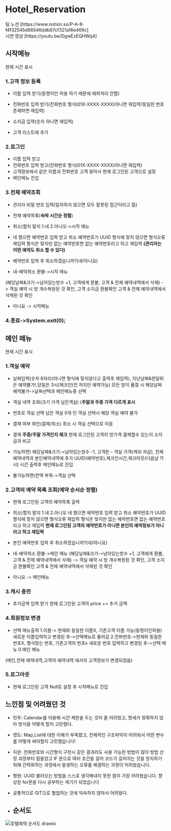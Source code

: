 # Hotel_Reservation

<div>팀 노션
[https://www.notion.so/P-A-8-f4f32545d66546ddb87cf321a16e469c]</div>
<div>시연 영상 
[https://youtu.be/DgwEzEQHWq4]</div>

## 시작메뉴
현재 시간 표시
### 1.고객 정보 등록
- 이름 입력 받기(동명이인 허용 하기 때문에 예외처리 안함)
- 전화번호 입력 받기(전화번호 형식(01X-XXXX-XXXX)아니면 재입력/동일한 번호 존재하면 재입력)
- 소지금 입력(숫자 아니면 재입력)

- 고객 리스트에 추가

### 2.로그인
- 이름 입력 받고
- 전화번호 입력 받고(전화번호 형식(01X-XXXX-XXXX)아니면 재입력)
- 고객정보에서 같은 이름과 전화번호 고객 찾아서 현재 로그인된 고객으로 설정
- 메인메뉴 진입

### 3.전체 예약조회
- 관리자 비밀 번호 입력(일치하지 않으면 모두 잘못된 접근이라고 뜸)
- 전체 예약목록(**숙박 시간순 정렬**)
- 취소)할지 말지 1.네 2.아니오->시작 메뉴
- 네 했으면 예약번호 입력 받고 취소
예약번호가 UUID 형식에 맞지 않으면 형식오류 재입력
형식은 맞지만 없는 예약번호면 없는 예약번호라고 하고 재입력
**(관리자는 어떤 예약도 취소 할 수 있다)**

- 예약번호 입력 후 취소하겠습니까?(네/아니요)

- 네-예약취소 환불->시작 메뉴

(해당날짜&크기->남아있는방수 +1, 고객에게 환불, 고객 & 전체 예약내역에서 삭제)
-> 객실 예약 시 방 개수복원된 것 확인, 고객 소지금 환불확인
고객 & 전체 예약내역에서 삭제된 것 확인

- 아니요 -> 시작메뉴


### 4.종료->System.exit(0);

## 메인 메뉴
현재 시간 표시
### 1.객실 예약

- 날짜입력(숫자 8자리(아니면 형식에 맞지않다고 출력후 재입력), 지난날짜&한달뒤은 예약불가!,당일은 3시(체크인)전 까지만 예약가능)
 모든 방이 품절 시 해당날짜 예약불가->날짜선택과 메인메뉴중 선택

- 객실 내역 조회(크기 가격 남은객실)
 (**주말과 주중 가격 다르게 표시**
- 번호로 객실 선택
남은 객실 0개 인 객실 선택시 해당 객실 예약 불가

- 결제 여부 화인(결제/취소)
취소 시 객실 선택으로 이동

- 결제
**주중/주말 가격인지 체크**
현재 로그인된 고객이 방가격 결제할수 있는지 소지금과 비교 

- 가능하면)
해당날짜&크기->남아있는방수 -1, 고객돈 - 객실 가격(캐쉬 차감), 전체예약내역과 본인예약내역에 추가
UUID(예약번호),체크인시간,체크아웃(다음날 11시) 시간 출력후 메인메뉴로 진입

- 불가능하면)잔액 부족->객실 선택


### 2.고객의 예약 목록 조회(**예약 순서순 정렬**)
- 현재 로그인된 고객의 예약목록 출력

- 취소)할지 말지 1.네 2.아니오
네 했으면 예약번호 입력 받고 취소
예약번호가 UUID 형식에 맞지 않으면 형식오류 재입력
형식은 맞지만 없는 예약번호면 없는 예약번호라고 하고 재입력
**현재 로그인된 고객의 예약번호가 아니면 본인의 예약정보가 아니라고 하고 재입력**

- 본인 예약번호 입력 후 취소하겠습니까?(네/아니요)

- 네-예약취소 환불->메인 메뉴
(해당날짜&크기->남아있는방수 +1, 고객에게 환불, 고객 & 전체 예약내역에서 삭제)
-> 객실 예약 시 방 개수복원된 것 확인, 고객 소지금 환불확인
고객 & 전체 예약내역에서 삭제된 것 확인
- 아니요 -> 메인메뉴

### 3.캐시 충전
- 추가금액 입력 받기
현재 로그인된 고객의 price += 추가 금액

### 4.회원정보 변경
- 선택 메뉴출력
1.이름-> 현재와 동일한 이름X, 기존고객 이름 가능(동명이인허용) 
새로운 이름입력하고 변경된 후->선택메뉴로 돌아감
2.전화번호->현재와 동일한 번호X, 형식맞는 번호, 기존고객의 번호x
새로운 번호 입력하고 변경된 후->선택 메뉴
0.메인 메뉴

(메인,전체 예약내역,고객의 예약내역 에서의 고객정보가 변경되었음)

### 5.로그아웃
- 현재 로그인된 고객 Null로 설정 후 시작메뉴로 진입

## 느낀점 및 어려웠던 것
- 민주: Calendar를 이용해 시간 제한을 두는 것이 좀 어려웠고, 명세가 정확하지 않아 방식을 어떻게 할지 고민했다.
- 영도: Map,List에 대한 이해가 부족했고, 전체적인 구조파악이 어려워서 어떤 변수를 어떻게 써야할지 고민했습니다!
- 지운: 전화번호와 시간형식 구현시 같은 결과라도 사용 가능한 방법이 많아 방법 선정 과정부터 힘들었고 IF 문으로 여러 조건을 걸어 코드가 길어지는 것을 방지하기 위해 간략화하는 과정에서 발생하는 오류를 해결하는 과정이 어려웠습니다.
- 형원: UUID 불러오는 방법을 스스로 생각해내지 못한 점이 가장 어려웠습니다. 향상된 for문을 다시 공부하는 계기가 되었습니다

- 공통적으로 GIT으로 협업하는 것에 익숙하지 않아서 어려웠다.

- ## 순서도
![호텔예약 순서도 drawio](https://github.com/leeminju/Hotel_Reservation/assets/19209147/b4619941-e0f1-4995-aa19-e6fa7c8e0977)

